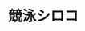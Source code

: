 ---
    id: '20230922'
    title: '競泳シロコ'
    description: 'クリスタで作成'
    fullDescription: 'ブルアカのキャラに雷を打たれたので作った。'
    images: 
      - url: '/images/illustrations/20230922.jpg'
        altText: 'こいし'
    isFeatured: false
    createdAt: '2023-09-22T12:00:00Z'
    updatedAt: '2024-07-23T12:00:00Z'
---